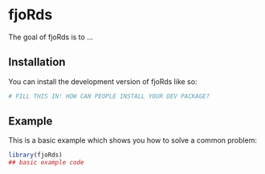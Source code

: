 
# fjoRds

<!-- badges: start -->
<!-- badges: end -->

The goal of fjoRds is to ...

## Installation

You can install the development version of fjoRds like so:

``` r
# FILL THIS IN! HOW CAN PEOPLE INSTALL YOUR DEV PACKAGE?
```

## Example

This is a basic example which shows you how to solve a common problem:

``` r
library(fjoRds)
## basic example code
```


